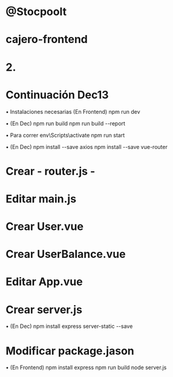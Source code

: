 # @Stocpoolt
# cajero-frontend

# 2.
# Continuación Dec13

• Instalaciones necesarias (En Frontend)
npm run dev

• (En Dec)
npm run build
npm run build --report

• Para correr
env\Scripts\activate
npm run start

• (En Dec)
npm install --save axios
npm install --save vue-router

# Crear - router.js -
# Editar main.js
# Crear User.vue
# Crear UserBalance.vue
# Editar App.vue
# Crear server.js

• (En Dec)
npm install express server-static --save

# Modificar package.jason

• (En Frontend)
npm install express
npm run build
node server.js